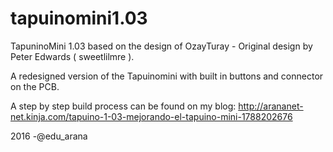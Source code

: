 # tapuinomini1.03

TapuninoMini 1.03 based on the design of OzayTuray - Original design by Peter Edwards ( sweetlilmre ).

A redesigned version of the Tapuinomini with built in buttons and connector on the PCB.

A step by step build process can be found on my blog:
http://arananet-net.kinja.com/tapuino-1-03-mejorando-el-tapuino-mini-1788202676

2016 -@edu_arana
